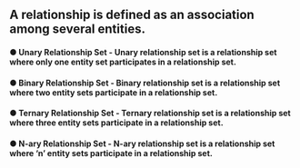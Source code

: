 ## A relationship is defined as an association among several entities.
#### ● Unary Relationship Set - Unary relationship set is a relationship set where only one entity set participates in a relationship set.
#### ● Binary Relationship Set - Binary relationship set is a relationship set where two entity sets participate in a relationship set.
#### ● Ternary Relationship Set - Ternary relationship set is a relationship set where three entity sets participate in a relationship set.
#### ● N-ary Relationship Set - N-ary relationship set is a relationship set where ‘n’ entity sets participate in a relationship set.
